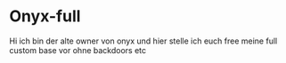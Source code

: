 # Onyx-full
Hi ich bin der alte owner von onyx und hier stelle ich euch free meine full custom base vor ohne backdoors etc
